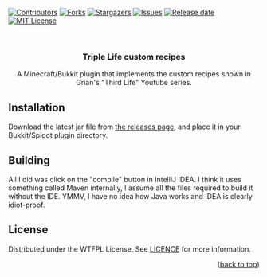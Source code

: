 <div id="top"></div>
<!--
*** Thanks for checking out the Best-README-Template. If you have a suggestion
*** that would make this better, please fork the repo and create a pull request
*** or simply open an issue with the tag "enhancement".
*** Don't forget to give the project a star!
*** Thanks again! Now go create something AMAZING! :D
-->



<!-- PROJECT SHIELDS -->
<!--
*** I'm using markdown "reference style" links for readability.
*** Reference links are enclosed in brackets [ ] instead of parentheses ( ).
*** See the bottom of this document for the declaration of the reference variables
*** for contributors-url, forks-url, etc. This is an optional, concise syntax you may use.
*** https://www.markdownguide.org/basic-syntax/#reference-style-links
-->
[![Contributors][contributors-shield]][contributors-url]
[![Forks][forks-shield]][forks-url]
[![Stargazers][stars-shield]][stars-url]
[![Issues][issues-shield]][issues-url]
[![Release date][releases-shield]][releases-url]
[![MIT License][license-shield]][license-url]



<!-- PROJECT LOGO -->
<br />
<div align="center">

<h3 align="center">Triple Life custom recipes</h3>

  <p align="center">
    A Minecraft/Bukkit plugin that implements the custom recipes shown in Grian's "Third Life" Youtube series.
  </p>
</div>

## Installation

Download the latest jar file from [the releases page][releases-url], and place it in your Bukkit/Spigot plugin directory.

## Building

All I did was click on the "compile" button in IntelliJ IDEA. I think it uses something called Maven internally, I assume all the files required to build it without the IDE. YMMV, I have no idea how Java works and IDEA is clearly idiot-proof.

<!-- LICENSE -->
## License

Distributed under the WTFPL License. See [LICENCE][license-url] for more information.

<p align="right">(<a href="#top">back to top</a>)</p>

<!-- MARKDOWN LINKS & IMAGES -->
<!-- https://www.markdownguide.org/basic-syntax/#reference-style-links -->
[contributors-shield]: https://img.shields.io/github/contributors/dylan-robins/TripleLifeCustomRecipes.svg?style=for-the-badge
[contributors-url]: https://github.com/dylan-robins/TripleLifeCustomRecipes/graphs/contributors
[forks-shield]: https://img.shields.io/github/forks/dylan-robins/TripleLifeCustomRecipes.svg?style=for-the-badge
[forks-url]: https://github.com/dylan-robins/TripleLifeCustomRecipes/network/members
[stars-shield]: https://img.shields.io/github/stars/dylan-robins/TripleLifeCustomRecipes.svg?style=for-the-badge
[stars-url]: https://github.com/dylan-robins/TripleLifeCustomRecipes/stargazers
[issues-shield]: https://img.shields.io/github/issues/dylan-robins/TripleLifeCustomRecipes.svg?style=for-the-badge
[issues-url]: https://github.com/dylan-robins/TripleLifeCustomRecipes/issues
[license-shield]: https://img.shields.io/github/license/dylan-robins/TripleLifeCustomRecipes.svg?style=for-the-badge
[releases-url]: https://github.com/dylan-robins/TripleLifeCustomRecipes/releases
[releases-shield]: https://img.shields.io/github/release-date/dylan-robins/TripleLifeCustomRecipes?style=for-the-badge
[license-url]: https://github.com/dylan-robins/TripleLifeCustomRecipes/blob/master/LICENSE
